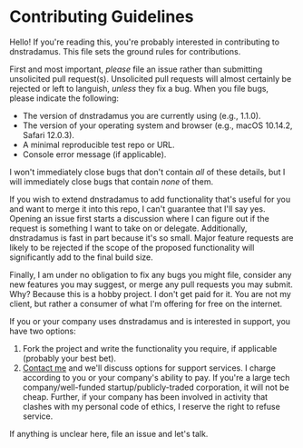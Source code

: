 # Contributing Guidelines

Hello! If you're reading this, you're probably interested in contributing to dnstradamus. This file sets the ground rules for contributions.

First and most important, _please_ file an issue rather than submitting unsolicited pull request(s). Unsolicited pull requests will almost certainly be rejected or left to languish, _unless_ they fix a bug. When you file bugs, please indicate the following:

- The version of dnstradamus you are currently using (e.g., 1.1.0).
- The version of your operating system and browser (e.g., macOS 10.14.2, Safari 12.0.3).
- A minimal reproducible test repo or URL.
- Console error message (if applicable).

I won't immediately close bugs that don't contain _all_ of these details, but I will immediately close bugs that contain _none_ of them.

If you wish to extend dnstradamus to add functionality that's useful for you and want to merge it into this repo, I can't guarantee that I'll say yes. Opening an issue first starts a discussion where I can figure out if the request is something I want to take on or delegate. Additionally, dnstradamus is fast in part because it's so small. Major feature requests are likely to be rejected if the scope of the proposed functionality will significantly add to the final build size.

Finally, I am under no obligation to fix any bugs you might file, consider any new features you may suggest, or merge any pull requests you may submit. Why? Because this is a hobby project. I don't get paid for it. You are not my client, but rather a consumer of what I'm offering for free on the internet.

If you or your company uses dnstradamus and is interested in support, you have two options:

1. Fork the project and write the functionality you require, if applicable (probably your best bet).
2. [Contact me](https://jeremy.codes/contact/) and we'll discuss options for support services. I charge according to you or your company's ability to pay. If you're a large tech company/well-funded startup/publicly-traded corporation, it will not be cheap. Further, if your company has been involved in activity that clashes with my personal code of ethics, I reserve the right to refuse service.

If anything is unclear here, file an issue and let's talk.
